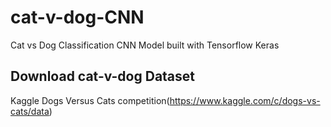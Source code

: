 # cat-v-dog-CNN
Cat vs Dog Classification CNN Model built with Tensorflow Keras

## Download cat-v-dog Dataset

Kaggle Dogs Versus Cats competition(https://www.kaggle.com/c/dogs-vs-cats/data)
